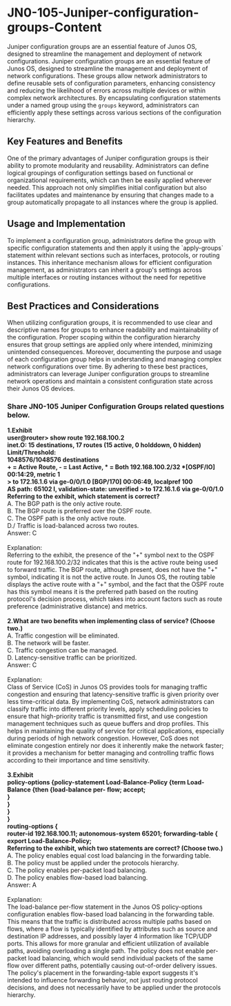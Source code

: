 # JN0-105-Juniper-configuration-groups-Content
Juniper configuration groups are an essential feature of Junos OS, designed to streamline the management and deployment of network configurations. 
Juniper configuration groups are an essential feature of Junos OS, designed to streamline the management and deployment of network configurations. These groups allow network administrators to define reusable sets of configuration parameters, enhancing consistency and reducing the likelihood of errors across multiple devices or within complex network architectures. By encapsulating configuration statements under a named group using the `groups` keyword, administrators can efficiently apply these settings across various sections of the configuration hierarchy.<br />
<h2>
	Key Features and Benefits
</h2>
One of the primary advantages of Juniper configuration groups is their ability to promote modularity and reusability. Administrators can define logical groupings of configuration settings based on functional or organizational requirements, which can then be easily applied wherever needed. This approach not only simplifies initial configuration but also facilitates updates and maintenance by ensuring that changes made to a group automatically propagate to all instances where the group is applied.<br />
<h2>
	Usage and Implementation
</h2>
To implement a configuration group, administrators define the group with specific configuration statements and then apply it using the `apply-groups` statement within relevant sections such as interfaces, protocols, or routing instances. This inheritance mechanism allows for efficient configuration management, as administrators can inherit a group's settings across multiple interfaces or routing instances without the need for repetitive configurations.<br />
<h2>
	Best Practices and Considerations
</h2>
When utilizing configuration groups, it is recommended to use clear and descriptive names for groups to enhance readability and maintainability of the configuration. Proper scoping within the configuration hierarchy ensures that group settings are applied only where intended, minimizing unintended consequences. Moreover, documenting the purpose and usage of each configuration group helps in understanding and managing complex network configurations over time. By adhering to these best practices, administrators can leverage Juniper configuration groups to streamline network operations and maintain a consistent configuration state across their Junos OS devices.<br />
<h3>
	Share JN0-105 Juniper Configuration Groups related questions below.
</h3>
<strong>1.Exhibit</strong><br />
<strong> user@router&gt; show route 192.168.100.2</strong><br />
<strong> inet.O: 15 destinations, 17 routes (15 active, 0 holddown, 0 hidden) Limit/Threshold:</strong><br />
<strong> 1048576/1048576 destinations</strong><br />
<strong> + = Active Route, - = Last Active, * = Both 192.168.100.2/32 *[OSPF/IO] 00:14:29, metric 1</strong><br />
<strong> &gt; to 172.16.1.6 via ge-0/0/1.0 [BGP/170] 00:06:49, localpref 100</strong><br />
<strong> AS path: 65102 I, validation-state: unverified &gt; to 172.16.1.6 via ge-0/0/1.0</strong><br />
<strong> Referring to the exhibit, which statement is correct?</strong><br />
A. The BGP path is the only active route.<br />
B. The BGP route is preferred over the OSPF route.<br />
C. The OSPF path is the only active route.<br />
D./ Traffic is load-balanced across two routes.<br />
Answer: C<br />
<br />
Explanation:<br />
Referring to the exhibit, the presence of the "+" symbol next to the OSPF route for 192.168.100.2/32 indicates that this is the active route being used to forward traffic. The BGP route, although present, does not have the "+" symbol, indicating it is not the active route. In Junos OS, the routing table displays the active route with a "+" symbol, and the fact that the OSPF route has this symbol means it is the preferred path based on the routing protocol's decision process, which takes into account factors such as route preference (administrative distance) and metrics.<br />
<br />
<strong>2.What are two benefits when implementing class of service? (Choose two.)</strong><br />
A. Traffic congestion will be eliminated.<br />
B. The network will be faster.<br />
C. Traffic congestion can be managed.<br />
D. Latency-sensitive traffic can be prioritized.<br />
Answer: C<br />
<br />
Explanation:<br />
Class of Service (CoS) in Junos OS provides tools for managing traffic congestion and ensuring that latency-sensitive traffic is given priority over less time-critical data. By implementing CoS, network administrators can classify traffic into different priority levels, apply scheduling policies to ensure that high-priority traffic is transmitted first, and use congestion management techniques such as queue buffers and drop profiles. This helps in maintaining the quality of service for critical applications, especially during periods of high network congestion. However, CoS does not eliminate congestion entirely nor does it inherently make the network faster; it provides a mechanism for better managing and controlling traffic flows according to their importance and time sensitivity.<br />
<br />
<strong>3.Exhibit</strong><br />
<strong> policy-options {policy-statement Load-Balance-Policy {term Load-Balance {then {load-balance per- flow; accept;</strong><br />
<strong> }</strong><br />
<strong> }</strong><br />
<strong> }</strong><br />
<strong> }</strong><br />
<strong> routing-options {</strong><br />
<strong> router-id 192.168.100.11; autonomous-system 65201; forwarding-table {</strong><br />
<strong> export Load-Balance-Policy;</strong><br />
<strong> Referring to the exhibit, which two statements are correct? (Choose two.)</strong><br />
A. The policy enables equal cost load balancing in the forwarding table.<br />
B. The policy must be applied under the protocols hierarchy.<br />
C. The policy enables per-packet load balancing.<br />
D. The policy enables flow-based load balancing.<br />
Answer: A<br />
<br />
Explanation:<br />
The load-balance per-flow statement in the Junos OS policy-options configuration enables flow-based load balancing in the forwarding table. This means that the traffic is distributed across multiple paths based on flows, where a flow is typically identified by attributes such as source and destination IP addresses, and possibly layer 4 information like TCP/UDP ports. This allows for more granular and efficient utilization of available paths, avoiding overloading a single path. The policy does not enable per-packet load balancing, which would send individual packets of the same flow over different paths, potentially causing out-of-order delivery issues. The policy's placement in the forwarding-table export suggests it's intended to influence forwarding behavior, not just routing protocol decisions, and does not necessarily have to be applied under the protocols hierarchy.<br />
<br />
<br />
